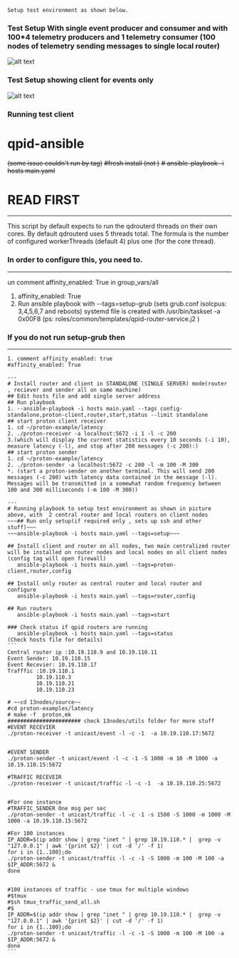 ```Setup test environment as shown below.```

### Test Setup With single event producer and consumer and with 100*4  telemetry producers and 1 telemetry  consumer (100 nodes of telemetry sending messages to single local router)
![alt text](https://github.com/aneeshkp/qpid-ansible/blob/master/utils/qpidprotonclientsetupwithtelemetry2.png)

### Test Setup showing client for events only
![alt text](https://github.com/aneeshkp/qpid-ansible/blob/master/utils/qpidprotonclientsetup.png)
### Running test client
# qpid-ansible
~~(some issue couldn't run by tag)~~
~~#fresh install (not )~~
~~#	ansible-playbook -i hosts main.yaml~~
# READ FIRST
---
This script by default expects  to run the qdrouterd threads  on their own cores.
By default qdrouterd uses 5 threads total.  The formula is the number
of configured workerThreads (default 4) plus one (for the core
thread).
### In order to configure this, you need to.
---
 un comment affinity_enabled: True in group_vars/all
 1. affinity_enabled: True
 2. Run ansible playbook with --tags=setup-grub (sets grub.conf isolcpus: 3,4,5,6,7 and reboots)
 systemd file is created with /usr/bin/taskset -a 0x00F8 (ps: roles/common/templates/qpid-router-service.j2 )
### If you do not run setup-grub then
---
 ~~~1. please remove this text "/usr/bin/taskset -a 0x00F8"  from "roles/common/templates/qpid-router-service.j2"~~~
 1. comment affinity_enabled: true
 #affinity_enabled: True
 
---
# Install router and client in STANDALONE (SINGLE SERVER) mode(router , reciever and sender all on same machine)
## Edit hosts file and add single server address
## Run playbook
1. --ansible-playbook -i hosts main.yaml --tags config-standalone,proton-client,router,start,status --limit standalone
## start proton client receiver
1. cd ~/proton-example/latency
2. ./proton-receiver -a localhost:5672 -i 1 -l -c 200
3.(which will display the current statistics every 10 seconds (-i 10), measure latency (-l), and stop after 200 messages (-c 200):)
## start proton sender
1. cd ~/proton-example/latency
2. ./proton-sender -a localhost:5672 -c 200 -l -m 100 -M 300
*. (start a proton-sender on another terminal. This will send 200 messages (-c 200) with latency data contained in the message (-l). Messages will be transmitted in a somewhat random frequency between 100 and 300 milliseconds (-m 100 -M 300))

---
# Running playbook to setup test environment as shown in picture above, with  2 central router and local routers on client nodes
~~~## Run only setup(if required only , sets up ssh and other stuff)~~~
~~~ansible-playbook -i hosts main.yaml --tags=setup~~~

## Install client and router on all nodes, two main centralized router will be installed on router nodes and local nodes on all client nodes (config tag will open firewall)
	ansible-playbook -i hosts main.yaml --tags=proton-client,router,config

## Install only router as central router and local router and configure
	ansible-playbook -i hosts main.yaml --tags=router,config

## Run routers
	ansible-playbook -i hosts main.yaml --tags=start

### Check status if qpid routers are running
	ansible-playbook -i hosts main.yaml --tags=status
(Check hosts file for details)
```
Central router ip :10.19.110.9 and 10.19.110.11
Event Sender: 10.19.110.15
Event Recevier: 10.19.110.17
Trafffic :10.19.110.1
          10.19.110.3
          10.19.110.21
          10.19.110.23

# ~~cd 13nodes/source~~
#cd proton-examples/latency
# make -f  proton,mk
####################### check 13nodes/utils folder for more stuff
#EVENT RECEVIER
./proton-receiver -t unicast/event -l -c -1  -a 10.19.110.17:5672


#EVENT SENDER
./proton-sender -t unicast/event -l -c -1 -S 1000 -m 10 -M 1000 -a 10.19.110.15:5672

#TRAFFIC RECEVEIR
./proton-receiver -t unicast/traffic -l -c -1  -a 10.19.110.25:5672


#For one instance
#TRAFFIC_SENDER One msg per sec
./proton-sender -t unicast/traffic -l -c -1 -s 1500 -S 1000 -m 1000 -M 1000 -a 10.19.110.15:5672

#For 100 instances
IP_ADDR=$(ip addr show | grep "inet " | grep 10.19.110.* |  grep -v "127.0.0.1" | awk '{print $2}' | cut -d '/' -f 1)
for i in {1..100};do
./proton-sender -t unicast/traffic -l -c -1 -S 1000 -m 100 -M 100 -a $IP_ADDR:5672 &
done


#100 instances of traffic - use tmux for multiple windows
#$tmux
#$sh tmux_traffic_send_all.sh
#$
IP_ADDR=$(ip addr show | grep "inet " | grep 10.19.110.* |  grep -v "127.0.0.1" | awk '{print $2}' | cut -d '/' -f 1)
for i in {1..100};do
./proton-sender -t unicast/traffic -l -c -1 -S 1000 -m 100 -M 100 -a $IP_ADDR:5672 &
done
```
